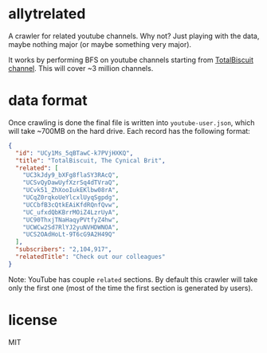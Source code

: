 # allytrelated

A crawler for related youtube channels. Why not? Just playing with the data,
maybe nothing major (or maybe something very major).

It works by performing BFS on youtube channels starting from [TotalBiscuit channel](https://www.youtube.com/user/TotalHalibut).
This will cover ~3 million channels.

# data format

Once crawling is done the final file is written into `youtube-user.json`, which
will take ~700MB on the hard drive. Each record has the following format:

``` json
{
  "id": "UCy1Ms_5qBTawC-k7PVjHXKQ",
  "title": "TotalBiscuit, The Cynical Brit",
  "related": [
    "UC3kJdy9_bXFg8flaSY3RAcQ",
    "UCSvQyDawUyfXzrSq4dTVraQ",
    "UCvk51_ZhXooIukEKlbw08rA",
    "UCqZ0rqkoUeYlcxlUyqSgpdg",
    "UCCbfB3cQtkEAiKfdRQnfQvw",
    "UC_ufxdQbKBrrMOiZ4LzrUyA",
    "UC90ThxjTNaHaqyPVtfyZ4hw",
    "UCWCw2Sd7RlYJ2yuNVHDWNOA",
    "UCS2OAdHoLt-9T6cG9A2H49Q"
  ],
  "subscribers": "2,104,917",
  "relatedTitle": "Check out our colleagues"
}
```

Note: YouTube has couple `related` sections. By default this crawler will take
only the first one (most of the time the first section is generated by users).

# license

MIT
